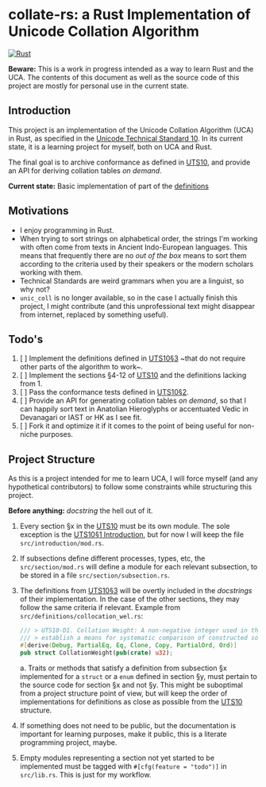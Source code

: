 # collate-rs: a Rust Implementation of Unicode Collation Algorithm

[![Rust](https://github.com/caiogeraldes/collate-rs/actions/workflows/rust.yml/badge.svg)](https://github.com/caiogeraldes/collate-rs/actions/workflows/rust.yml)

**Beware:** This is a work in progress intended as a way to learn Rust and the UCA.
The contents of this document as well as the source code of this project are mostly
for personal use in the current state.

## Introduction

This project is an implementation of the Unicode Collation Algorithm (UCA) in Rust,
as specified in the [Unicode Technical Standard 10](https:://www.unicode.org/reports/tr10).
In its current state, it is a learning project for myself, both on UCA and Rust.

The final goal is to archive conformance as defined in [UTS10](https://www.unicode.org/reports/tr10/#Conformance),
and provide an API for deriving collation tables _on demand_.

**Current state:** Basic implementation of part of the [definitions](https:://www.unicode.org/reports/tr10/#Definitions)

## Motivations

- I enjoy programming in Rust.
- When trying to sort strings on alphabetical order, the strings I'm working with
  often come from texts in Ancient Indo-European languages. This means that
  frequently there are no _out of the box_ means to sort them
  according to the criteria used by their speakers or the modern scholars
  working with them.
- Technical Standards are weird grammars when you are a linguist, so why not?
- `unic_coll` is no longer available, so in the case I actually finish this project,
  I might contribute (and this unprofessional text might disappear from internet,
  replaced by something useful).

## Todo's

1. [ ] Implement the definitions defined in [UTS10§3](https://www.unicode.org/reports/tr10/#Definitions)
       ~that do not require other parts of the algorithm to work~.
2. [ ] Implement the sections §4-12 of [UTS10](https://www.unicode.org/reports/tr10/#Variable_Weighting)
       and the definitions lacking from 1.
3. [ ] Pass the conformance tests defined in [UTS10§2](https://www.unicode.org/reports/tr10/#Conformance).
4. [ ] Provide an API for generating collation tables _on demand_, so that I can
       happily sort text in Anatolian Hieroglyphs or accentuated Vedic in Devanagari
       or IAST or HK as I see fit.
5. [ ] Fork it and optimize it if it comes to the point of being useful for non-niche
       purposes.

## Project Structure

As this is a project intended for me to learn UCA, I will force myself
(and any hypothetical contributors) to follow some constraints while structuring
this project.

**Before anything:** _docstring_ the hell out of it.

1. Every section §x in the [UTS10](https://www.unicode.org/reports/tr10/) must be
   its own module. The sole exception is the [UTS10§1 Introduction](https://www.unicode.org/reports/tr10/#Introduction),
   but for now I will keep the file `src/introduction/mod.rs`.
2. If subsections define different processes, types, etc, the `src/section/mod.rs`
   will define a module for each relevant subsection, to be stored in a file `src/section/subsection.rs`.
3. The definitions from [UTS10§3](https://www.unicode.org/reports/tr10/#Definitions)
   will be overtly included in the _docstrings_ of their implementation.
   In the case of the other sections, they may follow the same criteria if relevant.
   Example from `src/definitions/collocation_wel.rs`:

   ```rust
   /// > UTS10-D1. Collation Weight: A non-negative integer used in the UCA to
   /// > establish a means for systematic comparison of constructed sort keys.
   #[derive(Debug, PartialEq, Eq, Clone, Copy, PartialOrd, Ord)]
   pub struct CollationWeight(pub(crate) u32);
   ```

   a. Traits or methods that satisfy a definition from subsection §x implemented
   for a `struct` or a `enum` defined in section §y, must pertain to the source
   code for section §x and not §y. This might be suboptimal from a project structure
   point of view, but will keep the order of implementations for definitions
   as close as possible from the [UTS10](https://www.unicode.org/reports/tr10/)
   structure.

4. If something does not need to be public, but the documentation is important for
   learning purposes, make it public, this is a literate programming project, maybe.
5. Empty modules representing a section not yet started to be implemented must be
   tagged with `#[cfg(feature = "todo")]` in `src/lib.rs`. This is just for my workflow.
